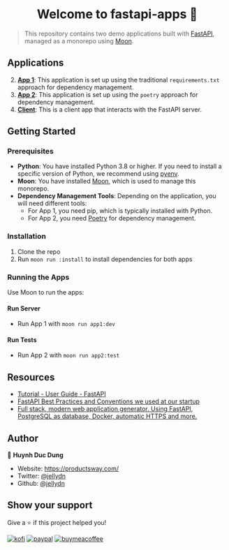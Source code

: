 <h1 align="center">Welcome to fastapi-apps 👋</h1>

> This repository contains two demo applications built with [FastAPI](https://fastapi.tiangolo.com), managed as a monorepo using [Moon](https://moonrepo.dev).

## Applications

2. **[App 1](./apps/app1/README.md)**: This application is set up using the traditional `requirements.txt` approach for dependency management.
1. **[App 2](./apps/app2/README.md)**: This application is set up using the `poetry` approach for dependency management.
1. **[Client](./apps/client/README.md)**: This is a client app that interacts with the FastAPI server.

## Getting Started

### Prerequisites

- **Python**: You have installed Python 3.8 or higher. If you need to install a specific version of Python, we recommend using [pyenv](https://github.com/pyenv/pyenv).
- **Moon**: You have installed [Moon](https://moonrepo.dev/), which is used to manage this monorepo.
- **Dependency Management Tools**: Depending on the application, you will need different tools:
  - For App 1, you need pip, which is typically installed with Python.
  - For App 2, you need [Poetry](https://python-poetry.org) for dependency management.

### Installation

1. Clone the repo
2. Run `moon run :install` to install dependencies for both apps

### Running the Apps

Use Moon to run the apps:

#### Run Server

- Run App 1 with `moon run app1:dev`

#### Run Tests

- Run App 2 with `moon run app2:test`

## Resources

- [Tutorial - User Guide - FastAPI](https://fastapi.tiangolo.com/tutorial/)
- [FastAPI Best Practices and Conventions we used at our startup](https://github.com/zhanymkanov/fastapi-best-practices)
- [Full stack, modern web application generator. Using FastAPI, PostgreSQL as database, Docker, automatic HTTPS and more.](https://github.com/tiangolo/full-stack-fastapi-postgresql)

## Author

👤 **Huynh Duc Dung**

- Website: https://productsway.com/
- Twitter: [@jellydn](https://twitter.com/jellydn)
- Github: [@jellydn](https://github.com/jellydn)

## Show your support

Give a ⭐️ if this project helped you!

[![kofi](https://img.shields.io/badge/Ko--fi-F16061?style=for-the-badge&logo=ko-fi&logoColor=white)](https://ko-fi.com/dunghd)
[![paypal](https://img.shields.io/badge/PayPal-00457C?style=for-the-badge&logo=paypal&logoColor=white)](https://paypal.me/dunghd)
[![buymeacoffee](https://img.shields.io/badge/Buy_Me_A_Coffee-FFDD00?style=for-the-badge&logo=buy-me-a-coffee&logoColor=black)](https://www.buymeacoffee.com/dunghd)
